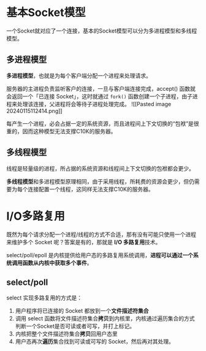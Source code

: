 # 基本Socket模型
一个Socket就对应了一个连接，基本的Socket模型可以分为多进程模型和多线程模型。

## 多进程模型
**多进程模型**，也就是为每个客户端分配一个进程来处理请求。

服务器的主进程负责监听客户的连接，一旦与客户端连接完成，accept() 函数就会返回一个「已连接 Socket」，这时就通过 `fork()` 函数创建一个子进程，由子进程来处理该连接，父进程将会等待子进程处理完成。
![[Pasted image 20240115112414.png]]

每产生一个进程，必会占据一定的系统资源，而且进程间上下文切换的“包袱”是很重的，因而这种模型无法支撑C10K的服务器。

## 多线程模型
线程是轻量级的进程，所占据的系统资源和线程间上下文切换的包袱都会更少。

**多线程模型**和多进程模型原理相同，由于采用线程，所耗费的资源会更少，但仍需要为每个连接配置一个线程，这同样无法支撑C10K的服务器。

# I/O多路复用
既然为每个请求分配一个进程/线程的方式不合适，那有没有可能只使用一个进程来维护多个 Socket 呢？答案是有的，那就是 **I/O 多路复用**技术。

select/poll/epoll 是内核提供给用户态的多路复用系统调用，**进程可以通过一个系统调用函数从内核中获取多个事件**。

## select/poll
select 实现多路复用的方式是：
1. 用户程序将已连接的 Socket 都放到一个**文件描述符集合**
2. 调用 select 函数将文件描述符集合**拷贝**到内核里，内核通过遍历集合的方式判断一个Socket是否可读或者可写，并打上标记。
3. 内核把整个文件描述符集合**拷贝**回用户态里
4. 用户态再次**遍历**集合找到可读或可写的 Socket，然后再对其处理。


